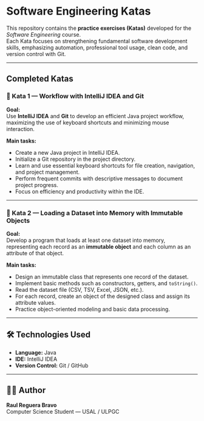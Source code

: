 #  Software Engineering Katas

This repository contains the **practice exercises (Katas)** developed for the *Software Engineering* course.  
Each Kata focuses on strengthening fundamental software development skills, emphasizing automation, professional tool usage, clean code, and version control with Git.

---


##  Completed Katas

### 🥋 Kata 1 — Workflow with IntelliJ IDEA and Git
**Goal:**  
Use **IntelliJ IDEA** and **Git** to develop an efficient Java project workflow, maximizing the use of keyboard shortcuts and minimizing mouse interaction.

**Main tasks:**
- Create a new Java project in IntelliJ IDEA.  
- Initialize a Git repository in the project directory.  
- Learn and use essential keyboard shortcuts for file creation, navigation, and project management.  
- Perform frequent commits with descriptive messages to document project progress.  
- Focus on efficiency and productivity within the IDE.

---

### 🥋 Kata 2 — Loading a Dataset into Memory with Immutable Objects
**Goal:**  
Develop a program that loads at least one dataset into memory, representing each record as an **immutable object** and each column as an attribute of that object.

**Main tasks:**
- Design an immutable class that represents one record of the dataset.  
- Implement basic methods such as constructors, getters, and `toString()`.  
- Read the dataset file (CSV, TSV, Excel, JSON, etc.).  
- For each record, create an object of the designed class and assign its attribute values.  
- Practice object-oriented modeling and basic data processing.

---

## 🛠️ Technologies Used
- **Language:** Java  
- **IDE:** IntelliJ IDEA  
- **Version Control:** Git / GitHub  

---

## 👨‍💻 Author
**Raul Reguera Bravo**  
Computer Science Student — USAL / ULPGC 

